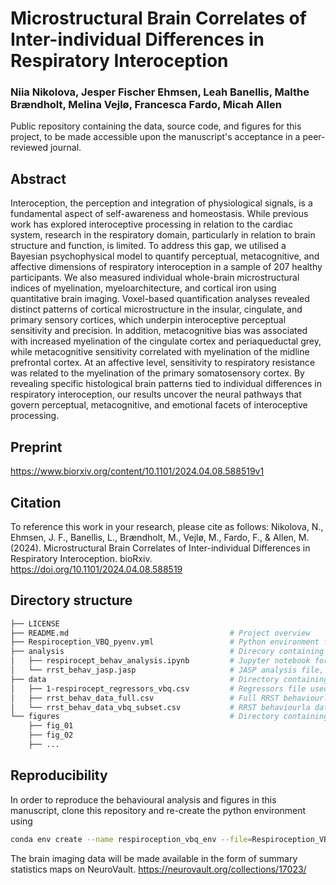 # Microstructural Brain Correlates of Inter-individual Differences in Respiratory Interoception  
### Niia Nikolova, Jesper Fischer Ehmsen, Leah Banellis, Malthe Brændholt, Melina Vejlø, Francesca Fardo, Micah Allen

Public repository containing the data, source code, and figures for this project, to be made accessible upon the manuscript's acceptance in a peer-reviewed journal.


## Abstract
Interoception, the perception and integration of physiological signals, is a fundamental aspect of self-awareness and homeostasis. While previous work has explored interoceptive processing in relation to the cardiac system, research in the respiratory domain, particularly in relation to brain structure and function, is limited. To address this gap, we utilised a Bayesian psychophysical model to quantify perceptual, metacognitive, and affective dimensions of respiratory interoception in a sample of 207 healthy participants. We also measured individual whole-brain microstructural indices of myelination, myeloarchitecture, and cortical iron using quantitative brain imaging. Voxel-based quantification analyses revealed distinct patterns of cortical microstructure in the insular, cingulate, and primary sensory cortices, which underpin interoceptive perceptual sensitivity and precision. In addition, metacognitive bias was associated with increased myelination of the cingulate cortex and periaqueductal grey, while metacognitive sensitivity correlated with myelination of the midline prefrontal cortex. At an affective level, sensitivity to respiratory resistance was related to the myelination of the primary somatosensory cortex. By revealing specific histological brain patterns tied to individual differences in respiratory interoception, our results uncover the neural pathways that govern perceptual, metacognitive, and emotional facets of interoceptive processing.


## Preprint
https://www.biorxiv.org/content/10.1101/2024.04.08.588519v1

## Citation
To reference this work in your research, please cite as follows:
Nikolova, N., Ehmsen, J. F., Banellis, L., Brændholt, M., Vejlø, M., Fardo, F., & Allen, M. (2024). Microstructural Brain Correlates of Inter-individual Differences in Respiratory Interoception. bioRxiv. https://doi.org/10.1101/2024.04.08.588519


## Directory structure
```bash
├── LICENSE
├── README.md                                    # Project overview
├── Respiroception_VBQ_pyenv.yml                 # Python environment file, listing all necessary packages for reproducibility   
├── analysis                                     # Direcory containing behavioural analysis code
│   ├── respirocept_behav_analysis.ipynb         # Jupyter notebook for reproduction of behavioural RRST analysis 
│   └── rrst_behav_jasp.jasp                     # JASP analysis file, for rmANOVA of unpleasantness ratings
├── data                                         # Directory containing pre-processed behavioural RRST data
│   ├── 1-respirocept_regressors_vbq.csv         # Regressors file used for the VBQ analysis
│   ├── rrst_behav_data_full.csv                 # Full RRST behaviourla data (before exclusions)
│   └── rrst_behav_data_vbq_subset.csv           # RRST behaviourla data (after exclusions)
└── figures                                      # Directory containing figure for the pubication
    ├── fig_01
    ├── fig_02
    ├── ...
```


## Reproducibility
In order to reproduce the behavioural analysis and figures in this manuscript, clone this repository and re-create the python environment using
```bash
conda env create --name respiroception_vbq_env --file=Respiroception_VBQ_pyenv.yml
```
The brain imaging data will be made available in the form of summary statistics maps on NeuroVault.
https://neurovault.org/collections/17023/


